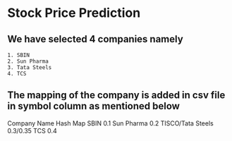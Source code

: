 # Stock Price Prediction

## We have selected 4 companies namely
    1. SBIN
    2. Sun Pharma
    3. Tata Steels
    4. TCS

 ## The mapping of the company is added in csv file in symbol column as mentioned below

Company Name      Hash Map
SBIN                0.1
Sun Pharma          0.2
TISCO/Tata Steels   0.3/0.35
TCS                 0.4
